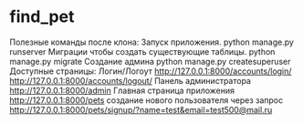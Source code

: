 # find_pet
Полезные команды после клона:
Запуск приложения.
python manage.py runserver
Миграции чтобы создать существующие таблицы.
python manage.py migrate
Создание админа
python manage.py createsuperuser
Доступные страницы:
Логин/Логоут
http://127.0.0.1:8000/accounts/login/
http://127.0.0.1:8000/accounts/logout/
Панель администратора
http://127.0.0.1:8000/admin
Главная страница приложения
http://127.0.0.1:8000/pets
создание нового пользователя через запрос
http://127.0.0.1:8000/pets/signup/?name=test&email=test500@mail.ru
